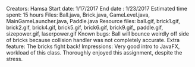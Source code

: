 Creators: Hamsa
Start date: 1/17/2017
End date : 1/23/2017
Estimated time spent: 15 hours
Files: Ball.java, Brick.java, GameLevel.java, MainGameLauncher.java, Paddle.java
Resource files: ball.gif, brick1.gif, brick2.gif, brick4.gif, brick5.gif, brick6.gif, brick9.gif,, paddle.gif, sizepower.gif, laserpower.gif
Known bugs: Ball will bounce weirdly off side of bricks because collision handler was not completely accurate.
Extra feature: The bricks fight back!
Impressions: Very good intro to JavaFX, workload of this class.
Thoroughly enjoyed this assignment, despite the stress.